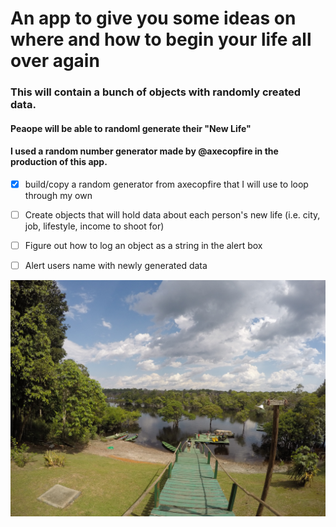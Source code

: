 # An app to give you some ideas on where and how to begin your life all over again
### This will contain a bunch of objects with randomly created data.
#### Peaope will be able to randoml generate their "New Life"
#### I used a random number generator made by @axecopfire in the production of this app.

- [X] build/copy a random generator from axecopfire that I will use to loop through my own 
- [ ] Create objects that will hold data about each person's new life (i.e. city, job, lifestyle, income to shoot for)
- [ ] Figure out how to log an object as a string in the alert box
- [ ] Alert users name with newly generated data


![](view.jpg)




